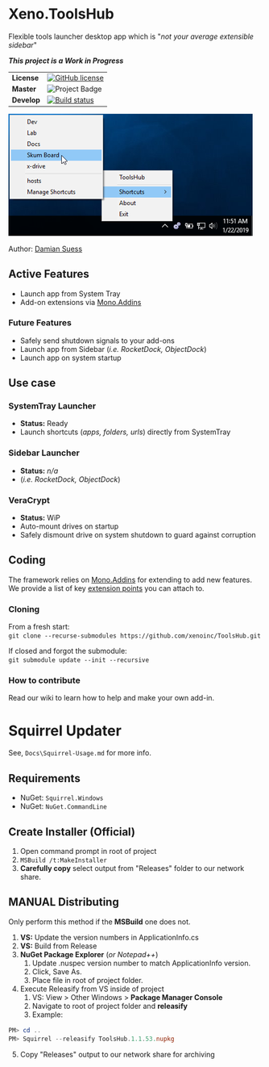 # Xeno.ToolsHub
Flexible tools launcher desktop app which is "_not your average extensible sidebar_"

**_This project is a Work in Progress_**


|||
| --- | --- |
| **License** | [![GitHub license](https://img.shields.io/github/license/DamianSuess/ToolsHub.svg)](https://github.com/DamianSuess/ToolsHub/blob/master/LICENSE) |
| **Master** | <img src="https://ci.appveyor.com/api/projects/status/github/DamianSuess/ToolsHub?branch=master&svg=true" alt="Project Badge" /> |
| **Develop** | [![Build status](https://ci.appveyor.com/api/projects/status/k8breb3kj6d0fhwo/branch/develop?svg=true)](https://ci.appveyor.com/project/DamianSuess/toolshub/branch/develop) |

![Screenshot](docs/ScreenShots/SysTrayShortcuts.png)

Author: [Damian Suess](https://www.linkedin.com/in/damiansuess/)

## Active Features
* Launch app from System Tray
* Add-on extensions via [Mono.Addins](https://github.com/mono/mono-addins)

### Future Features
* Safely send shutdown signals to your add-ons
* Launch app from Sidebar (_i.e. RocketDock, ObjectDock_)
* Launch app on system startup


## Use case
### SystemTray Launcher
* **Status:** Ready
* Launch shortcuts (_apps, folders, urls_) directly from SystemTray

### Sidebar Launcher
* **Status:** _n/a_
* (_i.e. RocketDock, ObjectDock_)

### VeraCrypt
* **Status:** WiP
* Auto-mount drives on startup
* Safely dismount drive on system shutdown to guard against corruption


## Coding
The framework relies on [Mono.Addins](https://github.com/mono/mono-addins) for extending to add new features. We provide a list of key [extension points](https://github.com/xenoinc/ToolsHub/wiki/Addin-ExtensionPoints) you can attach to.

### Cloning
From a fresh start:<br />
``git clone --recurse-submodules https://github.com/xenoinc/ToolsHub.git``


If closed and forgot the submodule:<br />
``git submodule update --init --recursive``

### How to contribute
Read our wiki to learn how to help and make your own add-in.


# Squirrel Updater
See, ``Docs\Squirrel-Usage.md`` for more info.

## Requirements
* NuGet: ``Squirrel.Windows``
* NuGet: ``NuGet.CommandLine``

## Create Installer (Official)
1. Open command prompt in root of project
2. ``MSBuild /t:MakeInstaller``
3. **Carefully copy** select output from "Releases" folder to our network share.

## MANUAL Distributing
Only perform this method if the **MSBuild** one does not.

1. **VS:** Update the version numbers in ApplicationInfo.cs
2. **VS:** Build from Release
3. **NuGet Package Explorer** (_or Notepad++_)
    1. Update .nuspec version number to match ApplicationInfo version.
    2. Click, Save As.
    3. Place file in root of project folder.
4. Execute Releasify from VS inside of project
    1. VS: View > Other Windows > **Package Manager Console**
    2. Navigate to root of project folder and **releasify**
    3. Example:
```powershell
PM> cd ..
PM> Squirrel --releasify ToolsHub.1.1.53.nupkg
```
5. Copy "Releases" output to our network share for archiving
